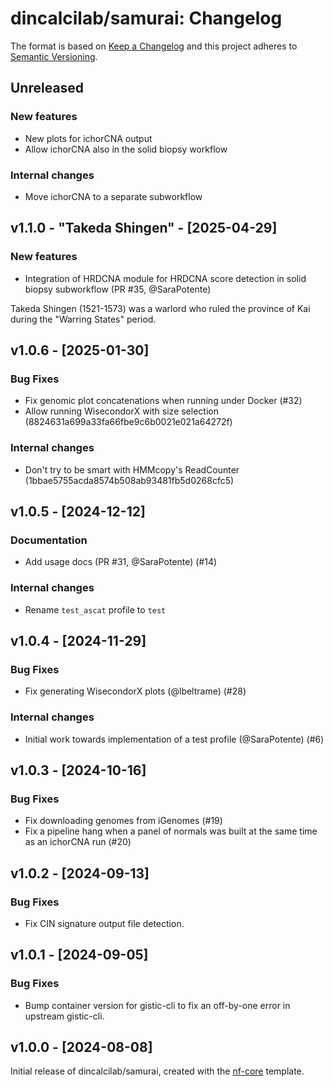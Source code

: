 # dincalcilab/samurai: Changelog

The format is based on [Keep a Changelog](https://keepachangelog.com/en/1.0.0/)
and this project adheres to [Semantic Versioning](https://semver.org/spec/v2.0.0.html).

## Unreleased

### New features

- New plots for ichorCNA output
- Allow ichorCNA also in the solid biopsy workflow

### Internal changes

- Move ichorCNA to a separate subworkflow

## v1.1.0 - "Takeda Shingen" - [2025-04-29]

### New features

- Integration of HRDCNA module for HRDCNA score detection in solid biopsy subworkflow (PR #35, @SaraPotente)

Takeda Shingen (1521-1573) was a warlord who ruled the province of Kai during the "Warring States" period.

## v1.0.6 - [2025-01-30]

### Bug Fixes

- Fix genomic plot concatenations when running under Docker (#32)
- Allow running WisecondorX with size selection (8824631a699a33fa66fbe9c6b0021e021a64272f)

### Internal changes

- Don't try to be smart with HMMcopy's ReadCounter (1bbae5755acda8574b508ab93481fb5d0268cfc5)

## v1.0.5 - [2024-12-12]

### Documentation

- Add usage docs (PR #31, @SaraPotente) (#14)

### Internal changes

- Rename `test_ascat` profile to `test`

## v1.0.4 - [2024-11-29]

### Bug Fixes

- Fix generating WisecondorX plots (@lbeltrame) (#28)

### Internal changes

- Initial work towards implementation of a test profile (@SaraPotente) (#6)

## v1.0.3 - [2024-10-16]

### Bug Fixes

- Fix downloading genomes from iGenomes (#19)
- Fix a pipeline hang when a panel of normals was built at the same time as an ichorCNA run (#20)

## v1.0.2 - [2024-09-13]

### Bug Fixes

- Fix CIN signature output file detection.

## v1.0.1 - [2024-09-05]

### Bug Fixes

- Bump container version for gistic-cli to fix an off-by-one error in upstream gistic-cli.

## v1.0.0 - [2024-08-08]

Initial release of dincalcilab/samurai, created with the [nf-core](https://nf-co.re/) template.
